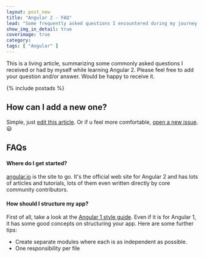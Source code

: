 ```yaml
---
layout: post_new
title: "Angular 2 - FAQ"
lead: "Some frequently asked questions I encountered during my journey of learning Angular 2"
show_img_in_detail: true
coverimage: true
category:
tags: [ "Angular" ]
---
```


<p class="article-intro">
    This is a living article, summarizing some commonly asked questions I received or had by myself while learning Angular 2. Please feel free to add your question and/or answer. Would be happy to receive it.
</p>

{% include postads %}

## How can I add a new one?

Simple, just [edit this article](https://github.com/juristr/juristr.github.com/edit/master/_posts/....). Or if u feel more comfortable, [open a new issue](https://github.com/juristr/juristr.github.com/issues). :smiley:

## FAQs

#### Where do I get started?

[angular.io](https://angular.io/) is the site to go. It's the official web site for Angular 2 and has lots of articles and tutorials, lots of them even written directly by core community contributors.

#### How should I structure my app?

First of all, take a look at the [Angular 1 style guide](https://github.com/johnpapa/angular-styleguide). Even if it is for Angular 1, it has some good concepts on structuring your app. Here are some further tips:

- Create separate modules where each is as independent as possible.
- One responsibility per file
